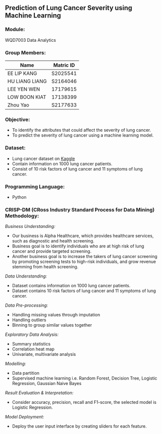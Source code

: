 ## Prediction of Lung Cancer Severity using Machine Learning

### Module:
WQD7003 Data Analytics

### Group Members:
| Name | Matric ID|
| ---------------------- |:--------:|
| EE LIP KANG | S2025541 |
| HU LIANG LIANG | S2164046 |
| LEE YEN WEN | 17179615 |
| LOW BOON KIAT | 17138399 |
| Zhou Yao | S2177633 |

### Objective:
- To identify the attributes that could affect the severity of lung cancer.
- To predict the severity of lung cancer using a machine learning model. 

### Dataset:
- Lung cancer dataset on [Kaggle](https://www.kaggle.com/datasets/thedevastator/cancer-patients-and-air-pollution-a-new-link)
- Contain information on 1000 lung cancer patients. 
- Consist of 10 risk factors of lung cancer and 11 symptoms of lung cancer.

### Programming Language:
- Python

### CRISP-DM (CRoss Industry Standard Process for Data Mining) Methodology:
_Business Understanding:_  
- Our business is Alpha Healthcare, which provides healthcare services, such as diagnostic and health screening.
- Business goal is to identify individuals who are at high risk of lung cancer and provide targeted screening.
- Another business goal is to increase the takers of lung cancer screening by promoting screening tests to high-risk individuals, and grow revenue stemming from health screening.

_Data Understanding:_  
- Dataset contains information on 1000 lung cancer patients.
- Dataset contains 10 risk factors of lung cancer and 11 symptoms of lung cancer.

_Data Pre-processing:_  
- Handling missing values through imputation
- Handling outliers
- Binning to group similar values together

_Exploratory Data Analysis:_  
- Summary statistics
- Correlation heat map
- Univariate, multivariate analysis

_Modelling:_  
- Data partition
- Supervised machine learning i.e. Random Forest, Decision Tree, Logistic Regression, Gaussian Naive Bayes

_Result Evaluation & Interpretation:_  
- Consider accuracy, precision, recall and F1-score, the selected model is Logistic Regression.

_Model Deployment:_  
- Deploy the user input interface by creating sliders for each feature.
